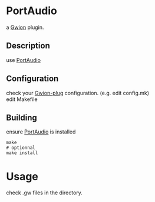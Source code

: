# PortAudio
  a [Gwion](https://github.com/fennecdjay/Gwion) plugin.  
## Description
use [PortAudio](https://github.com/.../PortAudio)
## Configuration
check your [Gwion-plug](https://github.com/fennecdjay/Gwion-plug) configuration. (e.g. edit config.mk)  
edit Makefile
## Building
ensure [PortAudio](https://github.com/.../PortAudio) is installed
```
make
# optionnal
make install
```
# Usage
check .gw files in the directory.
